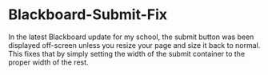 # Blackboard-Submit-Fix
In the latest Blackboard update for my school, the submit button was been displayed off-screen unless you resize your page and size it back to normal. This fixes that by simply setting the width of the submit container to the proper width of the rest.
